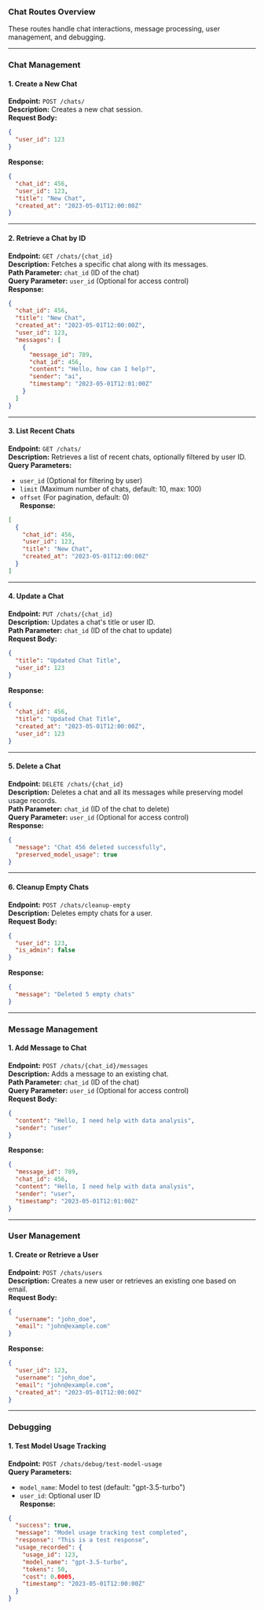 ### Chat Routes Overview

These routes handle chat interactions, message processing, user management, and debugging.

---

### **Chat Management**

#### **1. Create a New Chat**
**Endpoint:** `POST /chats/`  
**Description:** Creates a new chat session.  
**Request Body:**  
```json
{
  "user_id": 123
}
```
**Response:**  
```json
{
  "chat_id": 456,
  "user_id": 123,
  "title": "New Chat",
  "created_at": "2023-05-01T12:00:00Z"
}
```

---

#### **2. Retrieve a Chat by ID**
**Endpoint:** `GET /chats/{chat_id}`  
**Description:** Fetches a specific chat along with its messages.  
**Path Parameter:** `chat_id` (ID of the chat)  
**Query Parameter:** `user_id` (Optional for access control)  
**Response:**  
```json
{
  "chat_id": 456,
  "title": "New Chat",
  "created_at": "2023-05-01T12:00:00Z",
  "user_id": 123,
  "messages": [
    {
      "message_id": 789,
      "chat_id": 456,
      "content": "Hello, how can I help?",
      "sender": "ai",
      "timestamp": "2023-05-01T12:01:00Z"
    }
  ]
}
```

---

#### **3. List Recent Chats**
**Endpoint:** `GET /chats/`  
**Description:** Retrieves a list of recent chats, optionally filtered by user ID.  
**Query Parameters:**  
- `user_id` (Optional for filtering by user)  
- `limit` (Maximum number of chats, default: 10, max: 100)  
- `offset` (For pagination, default: 0)  
**Response:**  
```json
[
  {
    "chat_id": 456,
    "user_id": 123,
    "title": "New Chat",
    "created_at": "2023-05-01T12:00:00Z"
  }
]
```

---

#### **4. Update a Chat**
**Endpoint:** `PUT /chats/{chat_id}`  
**Description:** Updates a chat's title or user ID.  
**Path Parameter:** `chat_id` (ID of the chat to update)  
**Request Body:**  
```json
{
  "title": "Updated Chat Title",
  "user_id": 123
}
```
**Response:**  
```json
{
  "chat_id": 456,
  "title": "Updated Chat Title",
  "created_at": "2023-05-01T12:00:00Z",
  "user_id": 123
}
```

---

#### **5. Delete a Chat**
**Endpoint:** `DELETE /chats/{chat_id}`  
**Description:** Deletes a chat and all its messages while preserving model usage records.  
**Path Parameter:** `chat_id` (ID of the chat to delete)  
**Query Parameter:** `user_id` (Optional for access control)  
**Response:**  
```json
{
  "message": "Chat 456 deleted successfully",
  "preserved_model_usage": true
}
```

---

#### **6. Cleanup Empty Chats**
**Endpoint:** `POST /chats/cleanup-empty`  
**Description:** Deletes empty chats for a user.  
**Request Body:**  
```json
{
  "user_id": 123,
  "is_admin": false
}
```
**Response:**  
```json
{
  "message": "Deleted 5 empty chats"
}
```

---

### **Message Management**

#### **1. Add Message to Chat**
**Endpoint:** `POST /chats/{chat_id}/messages`  
**Description:** Adds a message to an existing chat.  
**Path Parameter:** `chat_id` (ID of the chat)  
**Query Parameter:** `user_id` (Optional for access control)  
**Request Body:**  
```json
{
  "content": "Hello, I need help with data analysis",
  "sender": "user"
}
```
**Response:**  
```json
{
  "message_id": 789,
  "chat_id": 456,
  "content": "Hello, I need help with data analysis",
  "sender": "user",
  "timestamp": "2023-05-01T12:01:00Z"
}
```

---

### **User Management**

#### **1. Create or Retrieve a User**
**Endpoint:** `POST /chats/users`  
**Description:** Creates a new user or retrieves an existing one based on email.  
**Request Body:**  
```json
{
  "username": "john_doe",
  "email": "john@example.com"
}
```
**Response:**  
```json
{
  "user_id": 123,
  "username": "john_doe",
  "email": "john@example.com",
  "created_at": "2023-05-01T12:00:00Z"
}
```

---

### **Debugging**

#### **1. Test Model Usage Tracking**
**Endpoint:** `POST /chats/debug/test-model-usage`  
**Query Parameters:**  
- `model_name`: Model to test (default: "gpt-3.5-turbo")  
- `user_id`: Optional user ID  
**Response:**  
```json
{
  "success": true,
  "message": "Model usage tracking test completed",
  "response": "This is a test response",
  "usage_recorded": {
    "usage_id": 123,
    "model_name": "gpt-3.5-turbo",
    "tokens": 50,
    "cost": 0.0005,
    "timestamp": "2023-05-01T12:00:00Z"
  }
}
```